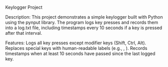 Keylogger Project

Description:
This project demonstrates a simple keylogger built with Python using the pynput library. The program logs key presses and records them into a log.txt file, including timestamps every 10 seconds if a key is pressed after that interval.

Features:
Logs all key presses except modifier keys (Shift, Ctrl, Alt).
Replaces special keys with human-readable labels (e.g., <Enter>, <Space>).
Records timestamps when at least 10 seconds have passed since the last logged key.
